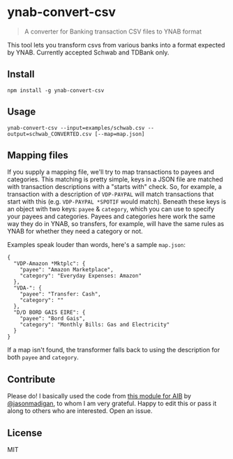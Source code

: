 # ynab-convert-csv

> A converter for Banking transaction CSV files to YNAB format

This tool lets you transform csvs from various banks into a format expected by YNAB. Currently accepted Schwab and TDBank only.

## Install

    npm install -g ynab-convert-csv

## Usage

    ynab-convert-csv --input=examples/schwab.csv --output=schwab_CONVERTED.csv [--map=map.json]

## Mapping files

If you supply a mapping file, we'll try to map transactions to payees and categories. This matching is pretty simple, keys in a JSON file are matched with transaction descriptions with a "starts with" check. So, for example, a transaction with a description of `VDP-PAYPAL` will match transactions that start with this (e.g. `VDP-PAYPAL *SPOTIF` would match). Beneath these keys is an object with two keys: `payee` & `category`, which you can use to specify your payees and categories. Payees and categories here work the same way they do in YNAB, so transfers, for example, will have the same rules as YNAB for whether they need a category or not.

Examples speak louder than words, here's a sample `map.json`:

    {
      "VDP-Amazon *Mktplc": {
        "payee": "Amazon Marketplace",
        "category": "Everyday Expenses: Amazon"
      },
      "VDA-": {
        "payee": "Transfer: Cash",
        "category": ""
      },
      "D/D BORD GAIS EIRE": {
        "payee": "Bord Gais",
        "category": "Monthly Bills: Gas and Electricity"
      }
    }

If a map isn't found, the transformer falls back to using the description for both `payee` and `category`.

## Contribute

Please do! I basically used the code from [this module for AIB](https://github.com/jasonmadigan/aib-to-ynab) by [@jasonmadigan](https://github.com/jasonmadigan), to whom I am very grateful. Happy to edit this or pass it along to others who are interested. Open an issue.

## License

MIT